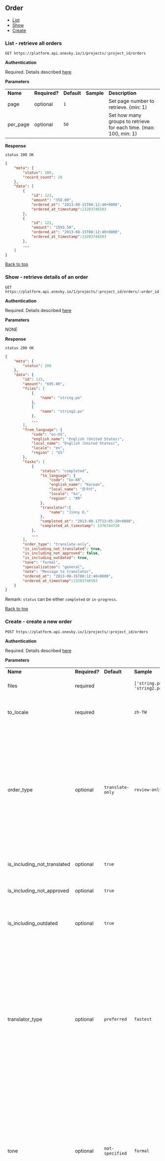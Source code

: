 ## Order
- [List](#list---retrieve-all-orders)
- [Show](#show---retrieve-details-of-an-order)
- [Create](#create---create-a-new-order)


### List - retrieve all orders

    GET https://platform.api.onesky.io/1/projects/:project_id/orders

**Authentication**

Required. Details described [here](/README.md#authentication)

**Parameters**

<table>
    <tr>
        <td><strong>Name</strong></td>
        <td><strong>Required?</strong></td>
        <td><strong>Default</strong></td>
        <td><strong>Sample</strong></td>
        <td><strong>Description</strong></td>
    </tr>
    <tr>
        <td>page</td>
        <td>optional</td>
        <td><code>1</code></td>
        <td></td>
        <td>Set page number to retrieve. (min: 1)</td>
    </tr>
    <tr>
        <td>per_page</td>
        <td>optional</td>
        <td><code>50</code></td>
        <td></td>
        <td>Set how many groups to retrieve for each time. (max: 100, min: 1)</td>
    </tr>
</table>

**Response**

```
status 200 OK
```
``` json
{
    "meta": {
        "status": 200,
        "record_count": 26
    },
    "data": [
        {
            "id": 123,
            "amount": "358.00",
            "ordered_at": "2013-08-15T08:12:40+0000",
            "ordered_at_timestamp":13283746583
        },
        {
            "id": 122,
            "amount": "1593.50",
            "ordered_at": "2013-08-15T08:12:40+0000",
            "ordered_at_timestamp":13283746583
        },
        ...
    ]
}
```
[Back to top](#order)


### Show - retrieve details of an order

    GET https://platform.api.onesky.io/1/projects/:project_id/orders/:order_id

**Authentication**

Required. Details described [here](/README.md#authentication)

**Parameters**

NONE

**Response**

```
status 200 OK
```
``` json
{
    "meta": {
        "status": 200
    },
    "data": {
        "id": 123,
        "amount": "695.00",
        "files": [
            {
                "name": "string.po"
            },
            {
                "name": "string2.po"
            },
            ...
        ],
        "from_language": {
            "code": "en-US",
            "english_name": "English (United States)",
            "local_name": "English (United States)",
            "locale": "en",
            "region" : "US"
        },
        "tasks": [
            {
                "status": "completed",
                "to_language": {
                    "code": "ko-KR",
                    "english_name": "Korean",
                    "local_name": "한국어",
                    "locale": "ko",
                    "region" : "KR"
                },
                "translator":{
                    "name": "Jinny O."
                },
                "completed_at": "2013-08-17T13:05:20+0000",
                "completed_at_timestamp": 1376744720
            },
            ...
        ],
        "order_type": "translate-only",
        "is_including_not_translated": true,
        "is_including_not_approved": false,
        "is_including_outdated": true,
        "tone": "formal",
        "specialization": "general",
        "note": "Message to translator",
        "ordered_at": "2013-08-15T08:12:40+0000",
        "ordered_at_timestamp":13283746583
    }
}
```
Remark: `status` can be either `completed` or `in-progress`.

[Back to top](#order)


### Create - create a new order

    POST https://platform.api.onesky.io/1/projects/:project_id/orders

**Authentication**

Required. Details described [here](/README.md#authentication)

**Parameters**

<table>
    <tr>
        <td><strong>Name</strong></td>
        <td><strong>Required?</strong></td>
        <td><strong>Default</strong></td>
        <td><strong>Sample</strong></td>
        <td><strong>Description</strong></td>
    </tr>
    <tr>
        <td>files</td>
        <td>required</td>
        <td></td>
        <td><code>['string.po', 'string2.po']</code></td>
        <td>Files to be translated in the order</td>
    </tr>
    <tr>
        <td>to_locale</td>
        <td>required</td>
        <td></td>
        <td><code>zh-TW</code></td>
        <td>Target language to tranlate. Please refer to <a href="/resources/locales.md">GET locales</a></td>
    </tr>
    <tr>
        <td>order_type</td>
        <td>optional</td>
        <td><code>translate-only</code></td>
        <td><code>review-only</code></td>
        <td>
            Specify type of order.
            <br>
            Types:
            <ul>
                <li><code>translate-only</code> - perform translations only</li>
                <li><code>review-only</code> - review translations only</li>
                <li><code>translate-review</code> - perform translations and review afterwards</li>
            </ul>
        </td>
    </tr>
    <tr>
        <td>is_including_not_translated</td>
        <td>optional</td>
        <td><code>true</code></td>
        <td></td>
        <td>Include not translated phrases to translate</td>
    </tr>
    <tr>
        <td>is_including_not_approved</td>
        <td>optional</td>
        <td><code>true</code></td>
        <td></td>
        <td>Include not approved phrases to translate</td>
    </tr>
    <tr>
        <td>is_including_outdated</td>
        <td>optional</td>
        <td><code>true</code></td>
        <td></td>
        <td>Include outdated phrases to translate that is updated since last order.</td>
    </tr>
    <tr>
        <td>translator_type</td>
        <td>optional</td>
        <td><code>preferred</code></td>
        <td><code>fastest</code></td>
        <td>
            Specify type of translator used in translation.
            <br>
            Types:
            <ul>
                <li><code>preferred</code> - select translator who helped translated your projects previously for consistency</li>
                <li><code>fastest</code> - select translator who has fewest jobs and is able to pick up your job faster</li>
            </ul>
        </td>
    </tr>
    <tr>
        <td>tone</td>
        <td>optional</td>
        <td><code>not-specified</code></td>
        <td><code>formal</code></td>
        <td>
            Specify the tone used in translation.
            <br>
            Currently supported:
            <ul>
                <li><code>not-specified</code> - no preference</li>
                <li><code>formal</code> - translate in formal tone</li>
                <li><code>informal</code> - translate in informal tone</li>
            </ul>
        </td>
    </tr>
    <tr>
        <td>specialization</td>
        <td>optional</td>
        <td><code>general</code></td>
        <td><code>game</code></td>
        <td>
            Specify specialization in order to translate phrases in a specific area.
            <br>
            Currently supported:
            <ul>
                <li><code>general</code> - genreal translations</li>
                <li><code>game</code> - translations of game</li>
            </ul>
        </td>
    </tr>
    <tr>
        <td>note</td>
        <td>optional</td>
        <td></td>
        <td></td>
        <td>Note to translator.</td>
    </tr>
</table>

**Response**

```
status 201 Created
```
``` json
{
    "meta": {
        "status": 201
    },
    "data": {
        "id": 372,
        "amount": "50.00",
        "files": [
            {
                "name": "string.po"
            },
            {
                "name": "string2.po"
            },
            ...
        ],
        "from_language": {
            "code": "en-US",
            "english_name": "English (United States)",
            "local_name": "English (United States)",
            "locale": "en",
            "region" : "US"
        },
        "to_language": {
            "code": "ja-JP",
            "english_name": "Japanese",
            "local_name": "日本語",
            "locale": "ja",
            "region" : "JP"
        },
        "string_count": 835,
        "word_count": 3056,
        "ordered_at": "2013-08-15T08:12:40+0000",
        "ordered_at_timestamp":13283746583,
    }
}
```
[Back to top](#order)
